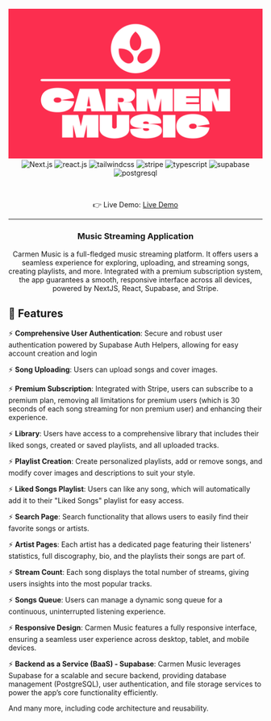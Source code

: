 <div align="center">
 <br />
    <img src="https://github.com/Pshenya/carmen-music-app/blob/master/public/images/carmen-banner.png" alt="Project banner">
  <br />

  <div>
    <img src="https://img.shields.io/badge/-Next_JS-black?style=for-the-badge&logoColor=white&logo=next.js&color=000000" alt="Next.js" />
    <img src="https://img.shields.io/badge/-React-black?style=for-the-badge&logoColor=white&logo=react&color=61DAFB"
    alt="react.js" />
    <img src="https://img.shields.io/badge/-Tailwind_CSS-black?style=for-the-badge&logoColor=white&logo=tailwindcss&color=4ba3e3"   alt="tailwindcss" />
    <img src="https://img.shields.io/badge/-Stripe-black?style=for-the-badge&logoColor=white&logo=stripe&color=6772e5"
    alt="stripe" />
    <img src="https://img.shields.io/badge/-Typescript-black?style=for-the-badge&logoColor=white&logo=typescript&color=3178C6" alt="typescript" />
    <img src="https://img.shields.io/badge/-Supabase-black?style=for-the-badge&logoColor=white&logo=supabase&color=3FCF8E" alt="supabase" />
    <img src="https://img.shields.io/badge/-PostgreSQL-black?style=for-the-badge&logoColor=white&logo=postgresql&color=336791" alt="postgresql" />
  </div>

  &nbsp;

  👉 Live Demo: <a href="#">Live Demo</a>

  ---

  <h3 align="center">Music Streaming Application</h3>

  <div align="center"> Carmen Music is a full-fledged music streaming platform. It offers users a seamless experience for exploring, uploading, and streaming songs, creating playlists, and more. Integrated with a premium subscription system, the app guarantees a smooth, responsive interface across all devices, powered by NextJS, React, Supabase, and Stripe.
  </div>
</div>

## <a name="features">🔋 Features</a>

⚡ **Comprehensive User Authentication**: Secure and robust user authentication powered by Supabase Auth Helpers, allowing for easy account creation and login

⚡ **Song Uploading**: Users can upload songs and cover images.

⚡ **Premium Subscription**: Integrated with Stripe, users can subscribe to a premium plan, removing all limitations for premium users (which is 30 seconds of each song streaming for non premium user) and enhancing their experience.

⚡ **Library**: Users have access to a comprehensive library that includes their liked songs, created or saved playlists, and all uploaded tracks.

⚡ **Playlist Creation**: Create personalized playlists, add or remove songs, and modify cover images and descriptions to suit your style.

⚡ **Liked Songs Playlist**: Users can like any song, which will automatically add it to their "Liked Songs" playlist for easy access.

⚡ **Search Page**: Search functionality that allows users to easily find their favorite songs or artists.

⚡ **Artist Pages**: Each artist has a dedicated page featuring their listeners' statistics, full discography, bio, and the playlists their songs are part of.

⚡ **Stream Count**: Each song displays the total number of streams, giving users insights into the most popular tracks.

⚡ **Songs Queue**: Users can manage a dynamic song queue for a continuous, uninterrupted listening experience.

⚡ **Responsive Design**: Carmen Music features a fully responsive interface, ensuring a seamless user experience across desktop, tablet, and mobile devices.

⚡ **Backend as a Service (BaaS) - Supabase**: Carmen Music leverages Supabase for a scalable and secure backend, providing database management (PostgreSQL), user authentication, and file storage services to power the app’s core functionality efficiently.

And many more, including code architecture and reusability.




